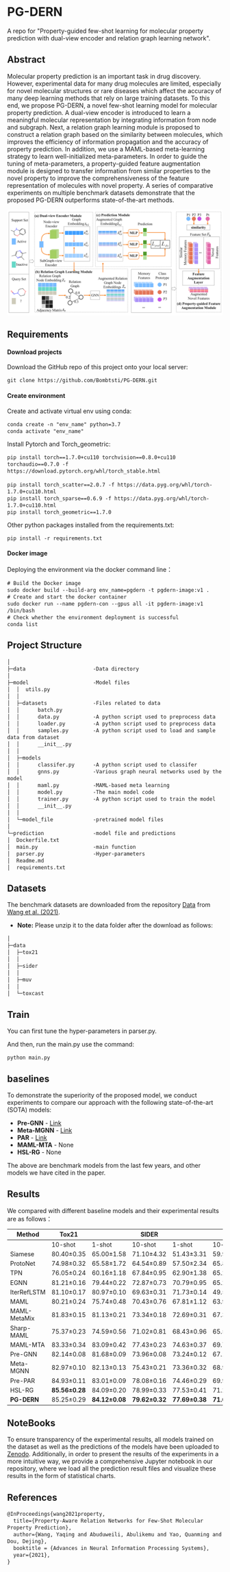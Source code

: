 # PG-DERN

A repo for "Property-guided few-shot learning for molecular property prediction with dual-view encoder and relation graph learning network".

## Abstract

Molecular property prediction is an important task in drug discovery. However, experimental data for many drug molecules are limited, especially for novel molecular structures or rare diseases which affect the accuracy of many deep learning methods that rely on large training datasets. To this end, we propose PG-DERN, a novel few-shot learning model for molecular property prediction. A dual-view encoder is introduced to learn a meaningful molecular representation by integrating information from node and subgraph. Next, a relation graph learning module is proposed to construct a relation graph based on the similarity between molecules, which improves the efficiency of information propagation and the accuracy of property prediction. In addition, we use a MAML-based meta-learning strategy to learn well-initialized meta-parameters. In order to guide the tuning of meta-parameters, a property-guided feature augmentation module is designed to transfer information from similar properties to the novel property to improve the comprehensiveness of the feature representation of molecules with novel property. A series of comparative experiments on multiple benchmark datasets demonstrate that the proposed PG-DERN outperforms state-of-the-art methods.

![fig1](./fig1.png)

## Requirements

#### Download projects

Download the GitHub repo of this project onto your local server: 

```
git clone https://github.com/Bombtsti/PG-DERN.git
```

#### Create environment

Create and activate virtual env using conda:

```
conda create -n "env_name" python=3.7
conda activate "env_name"
```

Install Pytorch and Torch_geometric:

```
pip install torch==1.7.0+cu110 torchvision==0.8.0+cu110 torchaudio==0.7.0 -f https://download.pytorch.org/whl/torch_stable.html

pip install torch_scatter==2.0.7 -f https://data.pyg.org/whl/torch-1.7.0+cu110.html
pip install torch_sparse==0.6.9 -f https://data.pyg.org/whl/torch-1.7.0+cu110.html
pip install torch_geometric==1.7.0
```

Other python packages installed from the requirements.txt:

```
pip install -r requirements.txt
```

#### Docker image

Deploying the environment via the docker command line：

```
# Build the Docker image
sudo docker build --build-arg env_name=pgdern -t pgdern-image:v1 .
# Create and start the docker container
sudo docker run --name pgdern-con --gpus all -it pgdern-image:v1 /bin/bash
# Check whether the environment deployment is successful
conda list 
```

## Project Structure

```
│
├─data						-Data directory
│
├─model						-Model files
│  │  utils.py
│  │
│  ├─datasets				-Files related to data
│  │      batch.py			
│  │      data.py			-A python script used to preprocess data
│  │      loader.py			-A python script used to preprocess data
│  │      samples.py		-A python script used to load and sample data from dataset
│  │      __init__.py
│  │
│  ├─models
│  │      classifer.py		-A python script used to classifer
│  │      gnns.py			-Various graph neural networks used by the model
│  │      maml.py			-MAML-based meta learning
│  │      model.py			-The main model code
│  │      trainer.py		-A python script used to train the model
│  │      __init__.py
│  │
│  └─model_file				-pretrained model files
│
└─prediction				-model file and predictions
│  Dockerfile.txt
│  main.py					-main function
│  parser.py				-Hyper-parameters
│  Readme.md				
│  requirements.txt
```

## Datasets

The benchmark datasets are downloaded from the repository [Data](https://drive.google.com/file/d/1K3c4iCFHEKUuDVSGBtBYr8EOegvIJulO/view) from [Wang et al. (2021)](https://arxiv.org/abs/2107.07994).

- **Note:** Please unzip it to the data folder after the download as follows:

```
│
├─data						
│  ├─tox21
│  │
│  ├─sider
│  │
│  ├─muv
│  │
│  └─toxcast
```

## Train

You can first tune the hyper-parameters in parser.py.

And then, run the main.py use the command:

```
python main.py
```

## baselines

To demonstrate the superiority of the proposed model, we conduct experiments to compare our approach with the following state-of-the-art (SOTA) models:

- **Pre-GNN** - [Link](https://github.com/snap-stanford/pretrain-gnns)
- **Meta-MGNN** - [Link](https://github.com/zhichunguo/Meta-MGNN)
- **PAR** - [Link](https://github.com/tata1661/PAR-NeurIPS21)
- **MAML-MTA** - None
- **HSL-RG** - None

The above are benchmark models from the last few years, and other models we have cited in the paper.

## Results

We compared with different baseline models and their experimental results are as follows：

| Method       | Tox21          |                | SIDER          |                | MUV            |                | ToxCast        |                |
| ------------ | -------------- | -------------- | -------------- | -------------- | -------------- | -------------- | -------------- | -------------- |
|              | 10-shot        | 1-shot         | 10-shot        | 1-shot         | 10-shot        | 1-shot         | 10-shot        | 1-shot         |
| Siamese      | 80.40±0.35     | 65.00±1.58     | 71.10±4.32     | 51.43±3.31     | 59.96±5.13     | 50.00±0.17     | -              | -              |
| ProtoNet     | 74.98±0.32     | 65.58±1.72     | 64.54±0.89     | 57.50±2.34     | 65.88±4.11     | 58.31±3.18     | 63.70±1.26     | 56.36±1.54     |
| TPN          | 76.05±0.24     | 60.16±1.18     | 67.84±0.95     | 62.90±1.38     | 65.22±5.82     | 50.00±0.51     | 62.74±1.45     | 50.01±0.05     |
| EGNN         | 81.21±0.16     | 79.44±0.22     | 72.87±0.73     | 70.79±0.95     | 65.20±2.08     | 62.18±1.76     | 63.65±1.57     | 61.02±1.94     |
| IterRefLSTM  | 81.10±0.17     | 80.97±0.10     | 69.63±0.31     | 71.73±0.14     | 49.56±5.12     | 48.54±3.12     | -              | -              |
| MAML         | 80.21±0.24     | 75.74±0.48     | 70.43±0.76     | 67.81±1.12     | 63.90±2.28     | 60.51±3.12     | 66.79±0.85     | 65.97±5.04     |
| MAML-MetaMix | 81.83±0.15     | 81.13±0.21     | 73.34±0.18     | 72.69±0.31     | 67.38±1.03     | 66.39±1.22     | 70.22±0.92     | 70.03±1.14     |
| Sharp-MAML   | 75.37±0.23     | 74.59±0.56     | 71.02±0.81     | 68.43±0.96     | 65.52±2.01     | 65.12±2.98     | 67.56±1.01     | 66.49±1.98     |
| MAML-MTA     | 83.33±0.34     | 83.09±0.42     | 77.43±0.23     | 74.63±0.37     | 69.70±1.05     | 67.42±1.12     | 73.31±0.89     | 71.58±1.26     |
| Pre-GNN      | 82.14±0.08     | 81.68±0.09     | 73.96±0.08     | 73.24±0.12     | 67.14±1.58     | 64.51±1.45     | 73.68±0.74     | 72.90±0.84     |
| Meta-MGNN    | 82.97±0.10     | 82.13±0.13     | 75.43±0.21     | 73.36±0.32     | 68.99±1.84     | 65.54±2.13     | -              | -              |
| Pre-PAR      | 84.93±0.11     | 83.01±0.09     | 78.08±0.16     | 74.46±0.29     | 69.96±1.37     | 66.94±1.12     | 75.12±0.84     | 73.63±1.00     |
| HSL-RG       | **85.56±0.28** | 84.09±0.20     | 78.99±0.33     | 77.53±0.41     | 71.26±1.08     | 68.76±1.05     | **76.00±0.81** | 74.40±0.82     |
| **PG-DERN**  | 85.25±0.29     | **84.12±0.08** | **79.62±0.32** | **77.69±0.38** | **71.62±0.33** | **69.65±1.02** | 75.24±0.37     | **74.56±0.18** |

## NoteBooks

To ensure transparency of the experimental results, all models trained on the dataset as well as the predictions of the models have been uploaded to [Zenodo](https://github.com/Bombtsti/PG-DERN). Additionally, in order to present the results of the experiments in a more intuitive way, we provide a comprehensive Jupyter notebook in our repository, where we load all the prediction result files and visualize these results in the form of statistical charts. 

## References

```
@InProceedings{wang2021property,
  title={Property-Aware Relation Networks for Few-Shot Molecular Property Prediction},
  author={Wang, Yaqing and Abuduweili, Abulikemu and Yao, Quanming and Dou, Dejing},
  booktitle = {Advances in Neural Information Processing Systems},
  year={2021},
}
```
